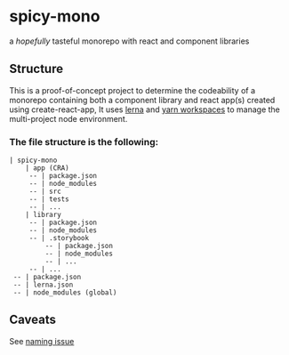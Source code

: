 # spicy-mono
a _hopefully_ tasteful monorepo with react and component libraries

## Structure

This is a proof-of-concept project to determine the codeability of a monorepo containing both a component library and react app(s) created using create-react-app, It uses [lerna](https://github.com/lerna/lerna) and [yarn workspaces](https://yarnpkg.com/cli/workspace#gatsby-focus-wrapper) to manage the multi-project node environment. 

### The file structure is the following:

```
| spicy-mono
    | app (CRA)
     -- | package.json
     -- | node_modules
     -- | src
     -- | tests
     -- | ...
    | library
     -- | package.json
     -- | node_modules
     -- | .storybook
         -- | package.json
         -- | node_modules
         -- | ...
     -- | ...
 -- | package.json
 -- | lerna.json
 -- | node_modules (global)
```

## Caveats
 See [naming issue](https://github.com/lerna/lerna/issues/1416)